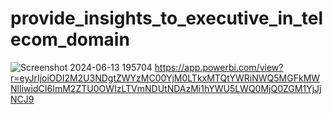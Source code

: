 # provide_insights_to_executive_in_telecom_domain
![Screenshot 2024-06-13 195704](https://github.com/vinit1704/provide_insights_to_executive_in_telecom_domain/assets/167595422/88d5c290-fa4c-4598-bdeb-aa7d745e405e)
https://app.powerbi.com/view?r=eyJrIjoiODI2M2U3NDgtZWYzMC00YjM0LTkxMTQtYWRiNWQ5MGFkMWNlIiwidCI6ImM2ZTU0OWIzLTVmNDUtNDAzMi1hYWU5LWQ0MjQ0ZGM1YjJjNCJ9
